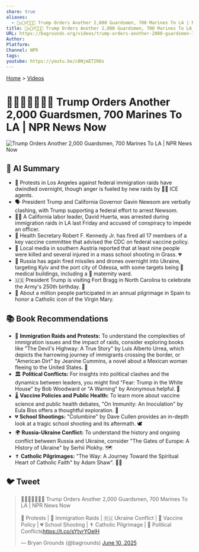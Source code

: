 ```yaml
---
share: true
aliases:
  - 👨‍⚖️💂‍♂️🚨🇺🇸 Trump Orders Another 2,000 Guardsmen, 700 Marines To LA | NPR News Now
title: 👨‍⚖️💂‍♂️🚨🇺🇸 Trump Orders Another 2,000 Guardsmen, 700 Marines To LA | NPR News Now
URL: https://bagrounds.org/videos/trump-orders-another-2000-guardsmen-700-marines-to-la-npr-news-now
Author: 
Platform: 
Channel: NPR
tags: 
youtube: https://youtu.be/c0NjmETIR0s
---
```

[Home](../index.md) > [Videos](./index.md)  
# 👨‍⚖️💂‍♂️🚨🇺🇸 Trump Orders Another 2,000 Guardsmen, 700 Marines To LA | NPR News Now  
![Trump Orders Another 2,000 Guardsmen, 700 Marines To LA | NPR News Now](https://youtu.be/c0NjmETIR0s)  
  
## 🤖 AI Summary  
* 🚨 Protests in Los Angeles against federal immigration raids have dwindled overnight, though anger is fueled by new raids by 👮‍♀️ ICE agents.  
* 🗣️ President Trump and California Governor Gavin Newsom are verbally clashing, with Trump supporting a federal effort to arrest Newsom.  
* 🧑‍⚖️ A California labor leader, David Huerta, was arrested during immigration raids in LA last Friday and accused of conspiracy to impede an officer.  
* 💉 Health Secretary Robert F. Kennedy Jr. has fired all 17 members of a key vaccine committee that advised the CDC on federal vaccine policy.  
* 🏫 Local media in southern Austria reported that at least nine people were killed and several injured in a mass school shooting in Grass. 💔  
* 🚀 Russia has again fired missiles and drones overnight into Ukraine, targeting Kyiv and the port city of Odessa, with some targets being 🏥 medical buildings, including a 🤰 maternity ward.  
* 🇺🇸 President Trump is visiting Fort Bragg in North Carolina to celebrate the Army's 250th birthday. 🎉  
* 🙏 About a million people participated in an annual pilgrimage in Spain to honor a Catholic icon of the Virgin Mary.  
  
## 📚 Book Recommendations  
* 🛂 **Immigration Raids and Protests:** To understand the complexities of immigration issues and the impact of raids, consider exploring books like "The Devil's Highway: A True Story" by Luis Alberto Urrea, which depicts the harrowing journey of immigrants crossing the border, or "American Dirt" by Jeanine Cummins, a novel about a Mexican woman fleeing to the United States. 📖  
* 🏛️ **Political Conflicts:** For insights into political clashes and the dynamics between leaders, you might find "Fear: Trump in the White House" by Bob Woodward or "A Warning" by Anonymous helpful. 📰  
* 🌡️ **Vaccine Policies and Public Health:** To learn more about vaccine science and public health debates, "On Immunity: An Inoculation" by Eula Biss offers a thoughtful exploration. 🔬  
* 💔 **School Shootings:** "Columbine" by Dave Cullen provides an in-depth look at a tragic school shooting and its aftermath. 🕊️  
* 🌍 **Russia-Ukraine Conflict:** To understand the history and ongoing conflict between Russia and Ukraine, consider "The Gates of Europe: A History of Ukraine" by Serhii Plokhy. 🗺️  
* ✝️ **Catholic Pilgrimages:** "The Way: A Journey Toward the Spiritual Heart of Catholic Faith" by Adam Shaw". 🚶‍♀️  
  
## 🐦 Tweet  
<blockquote class="twitter-tweet" data-theme="dark"><p lang="en" dir="ltr">👨‍⚖️💂‍♂️🚨🇺🇸 Trump Orders Another 2,000 Guardsmen, 700 Marines To LA | NPR News Now<br><br>🚨 Protests | 🛂 Immigration Raids | 🇷🇺 Ukraine Conflict | 💉 Vaccine Policy | 💔 School Shooting | ✝️ Catholic Pilgrimage | 📰 Political Conflicts<a href="https://t.co/sYtvrYOeIH">https://t.co/sYtvrYOeIH</a></p>&mdash; Bryan Grounds (@bagrounds) <a href="https://twitter.com/bagrounds/status/1932495528098738401?ref_src=twsrc%5Etfw">June 10, 2025</a></blockquote> <script async src="https://platform.twitter.com/widgets.js" charset="utf-8"></script>